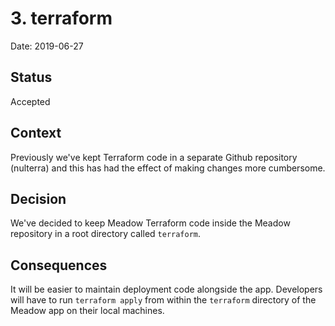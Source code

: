 # 3. terraform

Date: 2019-06-27

## Status

Accepted

## Context

Previously we've kept Terraform code in a separate Github repository (nulterra) and this has had the effect of making changes more cumbersome. 

## Decision

We've decided to keep Meadow Terraform code inside the Meadow repository in a root directory called `terraform`.

## Consequences

It will be easier to maintain deployment code alongside the app. Developers will have to run `terraform apply` from within the `terraform` directory of the Meadow app on their local machines. 
